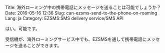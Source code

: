 Title: 海外ローミング中の携帯電話にメッセージを送ることは可能でしょうか？
Date: 2016-05-16 12:36
Slug: can-ezsms-send-to-the-phone-on-roaming
Lang: ja
Category: EZSMS:SMS delivery service/SMS API

はい。可能です。

受信機が、海外ローミングサービス中でも、EZSMSを通して携帯電話にメッセージを送ることができます。